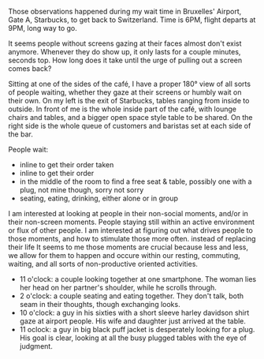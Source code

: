 Those observations happened during my wait time in Bruxelles' Airport, Gate A, Starbucks, to get back to Switzerland.
Time is 6PM, flight departs at 9PM, long way to go.

It seems people without screens gazing at their faces almost don't exist anymore.
Whenever they do show up, it only lasts for a couple minutes, seconds top.
How long does it take until the urge of pulling out a screen comes back?

Sitting at one of the sides of the café, I have a proper 180° view of all sorts of people waiting, whether they gaze at their screens or humbly wait on their own. On my left is the exit of Starbucks, tables ranging from inside to outside. In front of me is the whole inside part of the café, with lounge chairs and tables, and a bigger open space style table to be shared. On the right side is the whole queue of customers and baristas set at each side of the bar.

People wait:
- inline to get their order taken
- inline to get their order 
- in the middle of the room to find a free seat & table, possibly one with a plug, not mine though, sorry not sorry
- seating, eating, drinking, either alone or in group

I am interested at looking at people in their non-social moments, and/or in their non-screen moments. People staying still within an active environment or flux of other people. I am interested at figuring out what drives people to those moments, and how to stimulate those more often. instead of replacing their life 
It seems to me those moments are crucial because less and less, we allow for them to happen and occure within our resting, commuting, waiting, and all sorts of non-productive oriented activities.

- 11 o'clock: a couple looking together at one smartphone. The woman lies her head on her partner's shoulder, while he scrolls through. 
- 2 o'clock: a couple seating and eating together. They don't talk, both seam in their thoughts, though exchanging looks.
- 10 o'clock: a guy in his sixties with a short sleeve harley davidson shirt gaze at airport people. His wife and daughter just arrived at the table.
- 11 oclock: a guy in big black puff jacket is desperately looking for a plug. His goal is clear, looking at all the busy plugged tables with the eye of judgment.


